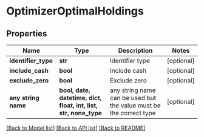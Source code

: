 # OptimizerOptimalHoldings


## Properties
Name | Type | Description | Notes
------------ | ------------- | ------------- | -------------
**identifier_type** | **str** | Identifier type | [optional] 
**include_cash** | **bool** | Include cash | [optional] 
**exclude_zero** | **bool** | Exclude zero | [optional] 
**any string name** | **bool, date, datetime, dict, float, int, list, str, none_type** | any string name can be used but the value must be the correct type | [optional]

[[Back to Model list]](../README.md#documentation-for-models) [[Back to API list]](../README.md#documentation-for-api-endpoints) [[Back to README]](../README.md)


